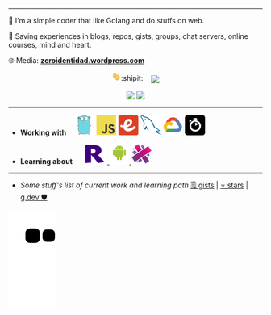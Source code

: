 <hr style="height:2px;border-width:0;color:gray;background-color:gray">

👀 I'm a simple coder that like Golang and do stuffs on web.

🔖 Saving experiences in blogs, repos, gists, groups, chat servers, online courses, mind and heart. 

🌐 Media: **[zeroidentidad.wordpress.com](https://zeroidentidad.wordpress.com)**

<p align="center">
  <img src="./img/hi.gif" width="18px">:shipit: &nbsp;&nbsp;
  <img align='center' src="https://visitor-badge.laobi.icu/badge?page_id=zeroidentidad.visitor-badge">
</p>

<p align="center">
  <img align="center" src="https://github-readme-stats.vercel.app/api?username=zeroidentidad&show_icons=true&theme=dark" width="370">
  <img align="center" src="https://github-readme-stats.vercel.app/api/top-langs/?username=zeroidentidad&layout=compact&theme=dark&langs_count=10&hide=css,scss,html,java,plpgsql,objective-c,less,typescript,ruby,starlark,vue,tsql,assembly,hack,python,makefile,perl,c,shell,batchfile,smarty,php,dockerfile,c%2B%2B" width="370"/>  
</p>

<hr style="height:3px;border-width:0;color:gray;background-color:gray">

- **Working with** &nbsp;&nbsp;
<a href="https://go.dev" target="_blank"> <img src="./img/go.svg" alt="go" height="40"/> </a>
<a href="https://developer.mozilla.org/docs/JavaScript" target="_blank"> <img src="./img/js.svg" alt="js" height="40"/> </a>
<a href="https://emberjs.com" target="_blank"> <img src="./img/ember.svg" alt="emberjs" height="40"/> </a>
<a href="https://mysql.com" target="_blank"> <img src="./img/mysql.svg" alt="mysql" height="40"/> </a>
<a href="https://cloud.google.com" target="_blank"> <img src="./img/googlecloud.svg" alt="google cloud" height="40"/> </a>
<a href="https://algolia.com" target="_blank"> <img src="./img/algolia.svg" alt="algolia" height="40"/> </a>

- **Learning about** &nbsp;&nbsp;
<a href="https://developer.roku.com" target="_blank"> <img src="./img/roku.svg" alt="roku tv" height="40"/> </a>
<a href="https://developer.android.com" target="_blank"> <img src="./img/android.svg" alt="android" height="40"/> </a>
<a href="https://docs.aurelia.io" target="_blank"> <img src="./img/aurelia.svg" alt="aureliajs" height="40"/> </a>

<hr style="height:1px;border-width:0;color:gray;background-color:gray">

- *Some stuff's list of current work and learning path* [🗒️ gists](https://gist.github.com/zeroidentidad) | [⭐️ stars](https://github.com/zeroidentidad?tab=stars) | [g.dev 🛡️](https://g.dev/zeroidentidad)

![Contrib](https://github.com/zeroidentidad/zeroidentidad/blob/output/github-contribution-grid-snake.svg?palette=github-dark)
